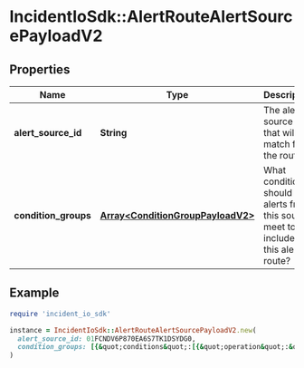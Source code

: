 # IncidentIoSdk::AlertRouteAlertSourcePayloadV2

## Properties

| Name | Type | Description | Notes |
| ---- | ---- | ----------- | ----- |
| **alert_source_id** | **String** | The alert source ID that will match for the route |  |
| **condition_groups** | [**Array&lt;ConditionGroupPayloadV2&gt;**](ConditionGroupPayloadV2.md) | What conditions should alerts from this source meet to be included in this alert route? |  |

## Example

```ruby
require 'incident_io_sdk'

instance = IncidentIoSdk::AlertRouteAlertSourcePayloadV2.new(
  alert_source_id: 01FCNDV6P870EA6S7TK1DSYDG0,
  condition_groups: [{&quot;conditions&quot;:[{&quot;operation&quot;:&quot;one_of&quot;,&quot;param_bindings&quot;:[{&quot;array_value&quot;:[{&quot;literal&quot;:&quot;SEV123&quot;,&quot;reference&quot;:&quot;incident.severity&quot;}],&quot;value&quot;:{&quot;literal&quot;:&quot;SEV123&quot;,&quot;reference&quot;:&quot;incident.severity&quot;}}],&quot;subject&quot;:&quot;incident.severity&quot;}]}]
)
```

